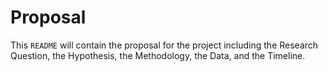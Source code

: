 # Proposal

This `README` will contain the proposal for the project including the Research Question, the Hypothesis, the Methodology, the Data, and the Timeline.
